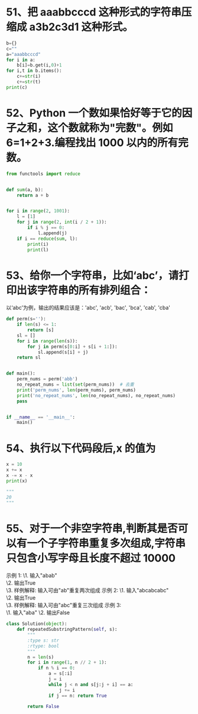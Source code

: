 # 51、把 aaabbcccd 这种形式的字符串压缩成 a3b2c3d1 这种形式。
```python
b={}
c=""
a="aaabbcccd"
for i in a:
    b[i]=b.get(i,0)+1
for i,t in b.items():
    c+=str(i)
    c+=str(t)
print(c)
```
# 52、Python 一个数如果恰好等于它的因子之和，这个数就称为"完数"。例如6=1+2+3.编程找出 1000 以内的所有完数。
```python
from functools import reduce


def sum(a, b):
    return a + b


for i in range(2, 1001):
    l = [1]
    for j in range(2, int(i / 2 + 1)):
        if i % j == 0:
            l.append(j)
    if i == reduce(sum, l):
        print(i)
        print(l)
```
# 53、给你一个字符串，比如‘abc’，请打印出该字符串的所有排列组合：
以‘abc’为例，输出的结果应该是：'abc', 'acb', 'bac', 'bca', 'cab', 'cba'
```python
def perm(s=''):
    if len(s) <= 1:
        return [s]
    sl = []  
    for i in range(len(s)):  
        for j in perm(s[0:i] + s[i + 1:]):  
            sl.append(s[i] + j)  
    return sl


def main():
    perm_nums = perm('abb')  
    no_repeat_nums = list(set(perm_nums))  # 去重
    print('perm_nums', len(perm_nums), perm_nums)
    print('no_repeat_nums', len(no_repeat_nums), no_repeat_nums)
    pass


if __name__ == '__main__':
    main()
```
# 54、执行以下代码段后,x 的值为
```python
x = 10
x += x
x -= x - x
print(x)

"""
20
"""
```
# 55、对于一个非空字符串,判断其是否可以有一个子字符串重复多次组成,字符串 只包含小写字母且长度不超过 10000
示例 1:
\1. 输入"abab"<br />
\2. 输出True<br />
\3. 样例解释: 输入可由"ab"重复两次组成
示例 2:
\1. 输入"abcabcabc"<br />
\2. 输出True<br />
\3. 样例解释: 输入可由"abc"重复三次组成
示例 3:<br />
\1. 输入"aba"
\2. 输出False
```python
class Solution(object):
    def repeatedSubstringPattern(self, s):
        """
        :type s: str
        :rtype: bool
        """
        n = len(s)
        for i in range(1, n // 2 + 1):
            if n % i == 0:
                a = s[:i]
                j = i
                while j < n and s[j:j + i] == a:
                    j += i
                if j == n: return True

        return False
```
